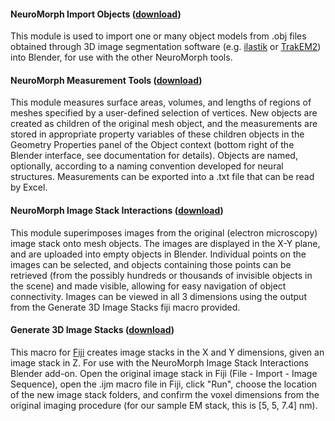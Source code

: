 #### NeuroMorph Import Objects   ([download](http://dstats.net/download/http://github.com/ajorstad/NeuroMorph/raw/master/NeuroMorph_Toolkit/NeuroMorph_Import_Objects.py))
This module is used to import one or many object models from .obj files obtained through 3D image segmentation software (e.g. [ilastik](www.ilastik.org) or [TrakEM2](www.ini.uzh.ch/~acardona/trakem2.html)) into Blender, for use with the other NeuroMorph tools.


#### NeuroMorph Measurement Tools   ([download](http://dstats.net/download/http://github.com/ajorstad/NeuroMorph/raw/master/NeuroMorph_Toolkit/NeuroMorph_Measurement_Tools.py))
This module measures surface areas, volumes, and lengths of regions of meshes specified by a user-defined selection of vertices. New objects are created as children of the original mesh object, and the measurements are stored in appropriate property variables of these children objects in the Geometry Properties panel of the Object context (bottom right of the Blender interface, see documentation for details). Objects are named, optionally, according to a naming convention developed for neural structures. Measurements can be exported into a .txt file that can be read by Excel.


#### NeuroMorph Image Stack Interactions   ([download](http://dstats.net/download/http://github.com/ajorstad/NeuroMorph/raw/master/NeuroMorph_Toolkit/NeuroMorph_Image_Stack_Interactions.py))
This module superimposes images from the original (electron microscopy) image stack onto mesh objects. The images are displayed in the X-Y plane, and are uploaded into empty objects in Blender.  Individual points on the images can be selected, and objects containing those points can be retrieved (from the possibly hundreds or thousands of invisible objects in the scene) and made visible, allowing for easy navigation of object connectivity.  Images can be viewed in all 3 dimensions using the output from the Generate 3D Image Stacks fiji macro provided.


#### Generate 3D Image Stacks  ([download](http://raw.githubusercontent.com/ajorstad/NeuroMorph/master/NeuroMorph_Toolkit/Generate_3D_image_stacks.ijm))
This macro for [Fiji](http://fiji.sc/) creates image stacks in the X and Y dimensions, given an image stack in Z.  For use with the NeuroMorph Image Stack Interactions Blender add-on.  Open the original image stack in Fiji (File - Import - Image Sequence), open the .ijm macro file in Fiji, click "Run", choose the location of the new image stack folders, and confirm the voxel dimensions from the original imaging procedure (for our sample EM stack, this is [5, 5, 7.4] nm).

